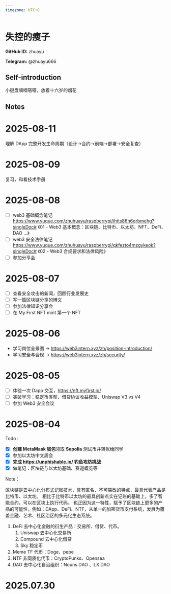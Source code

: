 ```yaml
---
timezone: UTC+8
---
```


# 失控的瘦子

**GitHub ID:** zhuayu

**Telegram:** @zhuayu666

## Self-introduction

小键盘嘀嘀嗒嗒，放着十六岁的烟花

## Notes

<!-- Content_START -->
# 2025-08-11

理解 DApp 完整开发生命周期（设计->合约->前端->部署->安全复查）

# 2025-08-09

复习，和看技术手册

# 2025-08-08

- [ ] web3 基础概念笔记 https://www.yuque.com/zhuhuayu/raspberrypi/ihtts86h6qrbmehg?singleDoc# 《01 - Web3 基本概念：区块链、比特币、以太坊、NFT、DeFi、DAO ...》
- [ ] web3 安全法律笔记 https://www.yuque.com/zhuhuayu/raspberrypi/qkfezto4mzgykeok?singleDoc# 《02 - Web3 合规要求和法律风险》
- [ ] 参加分享会

# 2025-08-07

- [ ] 查看安全攻击的新闻，回顾行业发展史
- [ ] 写一篇区块链分享的博文
- [ ] 参加法律知识分享会
- [ ] 在 My First NFT mint 第一个 NFT

# 2025-08-06

- 学习岗位全景图 → https://web3intern.xyz/zh/position-introduction/
- 学习安全与合规 → https://web3intern.xyz/zh/security/

# 2025-08-05

- [ ]  体验一次 Dapp 交互，https://nft.myfirst.io/
- [ ]  突破学习：稳定币类型、借贷协议收益模型、Uniswap V3 vs V4
- [ ]  参加 Web3 安全会议

# 2025-08-04

Todo :
- [x]  **创建 MetaMask 钱包**领取 **Sepolia** 测试币并转账给同学
- [x]  参加以太坊中文周会
- [x]  **完成  https://unphishable.io/  钓鱼攻防挑战**
- [x]  做笔记：区块链与以太坊基础、赛道概览等

Note：

区块链是去中心化分布式记账技术，具有匿名、不可篡改的特点，最具代表产品是比特币、以太坊。
相比于比特币以太坊的最具创新点实在记账的基础上，多了智能合约，可以在区块上执行代码。
也正因为这一特性，赋予了区块链上更多的产品的可能性，例如：DApp、DeFi、NTF，从单一的加密货币支付系统，发展为覆盖金融、艺术、社区治区的多元化生态系统。

1. DeFi 去中心化金融的衍生产品：交易所、借贷、代币。
    1. Uniswap 去中心化交易所
    2. Compound 去中心化借贷
    3. Sky 稳定币
2. Meme TF 代币：Doge、pepe
3. NTF 非同质化代币：CryptoPunks、Opensea
4. DAO 去中心化自治组织：Nouns DAO 、LX DAO


# 2025.07.30


<!-- Content_END -->
